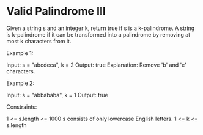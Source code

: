 # Valid Palindrome III

Given a string s and an integer k, return true if s is a k-palindrome.
A string is k-palindrome if it can be transformed into a palindrome by removing at most k characters from it.

Example 1:

Input: s = "abcdeca", k = 2
Output: true
Explanation: Remove 'b' and 'e' characters.

Example 2:

Input: s = "abbababa", k = 1
Output: true

Constraints:

1 <= s.length <= 1000
s consists of only lowercase English letters.
1 <= k <= s.length

